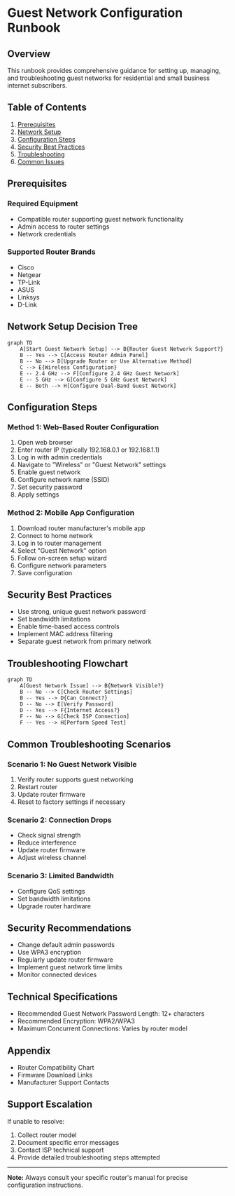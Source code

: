 # Guest Network Configuration Runbook

## Overview
This runbook provides comprehensive guidance for setting up, managing, and troubleshooting guest networks for residential and small business internet subscribers.

## Table of Contents
1. [Prerequisites](#prerequisites)
2. [Network Setup](#network-setup)
3. [Configuration Steps](#configuration-steps)
4. [Security Best Practices](#security-best-practices)
5. [Troubleshooting](#troubleshooting)
6. [Common Issues](#common-issues)

## Prerequisites
### Required Equipment
- Compatible router supporting guest network functionality
- Admin access to router settings
- Network credentials

### Supported Router Brands
- Cisco
- Netgear
- TP-Link
- ASUS
- Linksys
- D-Link

## Network Setup Decision Tree

```mermaid
graph TD
    A[Start Guest Network Setup] --> B{Router Guest Network Support?}
    B -- Yes --> C[Access Router Admin Panel]
    B -- No --> D[Upgrade Router or Use Alternative Method]
    C --> E{Wireless Configuration}
    E -- 2.4 GHz --> F[Configure 2.4 GHz Guest Network]
    E -- 5 GHz --> G[Configure 5 GHz Guest Network]
    E -- Both --> H[Configure Dual-Band Guest Network]
```

## Configuration Steps

### Method 1: Web-Based Router Configuration
1. Open web browser
2. Enter router IP (typically 192.168.0.1 or 192.168.1.1)
3. Log in with admin credentials
4. Navigate to "Wireless" or "Guest Network" settings
5. Enable guest network
6. Configure network name (SSID)
7. Set security password
8. Apply settings

### Method 2: Mobile App Configuration
1. Download router manufacturer's mobile app
2. Connect to home network
3. Log in to router management
4. Select "Guest Network" option
5. Follow on-screen setup wizard
6. Configure network parameters
7. Save configuration

## Security Best Practices
- Use strong, unique guest network password
- Set bandwidth limitations
- Enable time-based access controls
- Implement MAC address filtering
- Separate guest network from primary network

## Troubleshooting Flowchart

```mermaid
graph TD
    A[Guest Network Issue] --> B{Network Visible?}
    B -- No --> C[Check Router Settings]
    B -- Yes --> D{Can Connect?}
    D -- No --> E[Verify Password]
    D -- Yes --> F{Internet Access?}
    F -- No --> G[Check ISP Connection]
    F -- Yes --> H[Perform Speed Test]
```

## Common Troubleshooting Scenarios

### Scenario 1: No Guest Network Visible
1. Verify router supports guest networking
2. Restart router
3. Update router firmware
4. Reset to factory settings if necessary

### Scenario 2: Connection Drops
- Check signal strength
- Reduce interference
- Update router firmware
- Adjust wireless channel

### Scenario 3: Limited Bandwidth
- Configure QoS settings
- Set bandwidth limitations
- Upgrade router hardware

## Security Recommendations
- Change default admin passwords
- Use WPA3 encryption
- Regularly update router firmware
- Implement guest network time limits
- Monitor connected devices

## Technical Specifications
- Recommended Guest Network Password Length: 12+ characters
- Recommended Encryption: WPA2/WPA3
- Maximum Concurrent Connections: Varies by router model

## Appendix
- Router Compatibility Chart
- Firmware Download Links
- Manufacturer Support Contacts

## Support Escalation
If unable to resolve:
1. Collect router model
2. Document specific error messages
3. Contact ISP technical support
4. Provide detailed troubleshooting steps attempted

---

**Note:** Always consult your specific router's manual for precise configuration instructions.